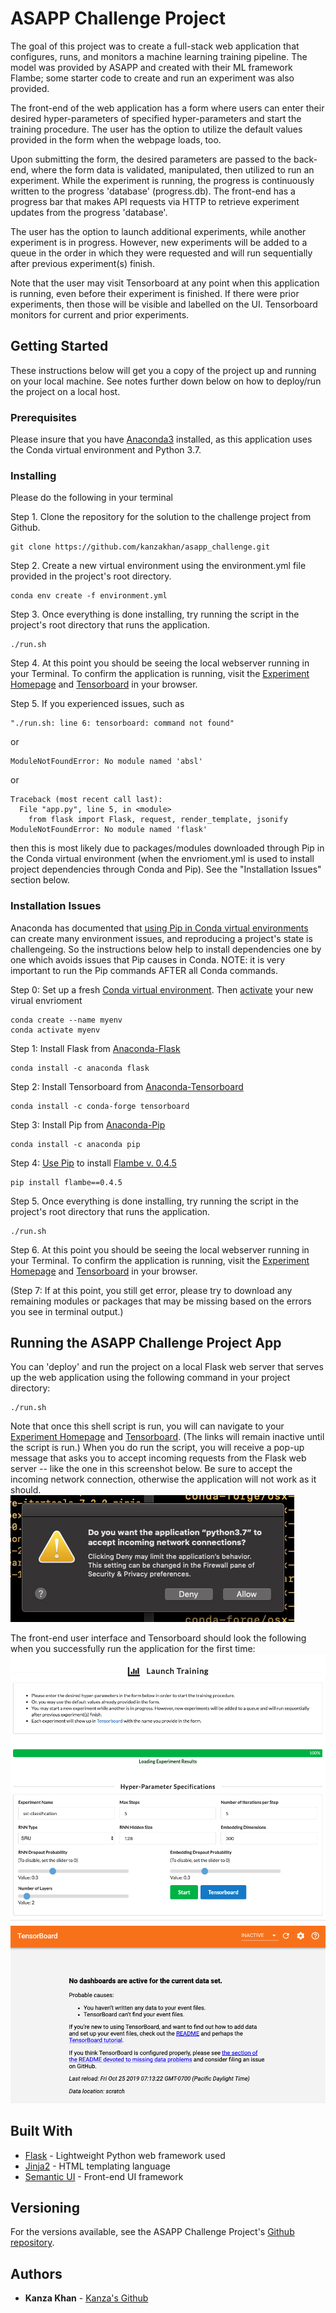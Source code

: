 # ASAPP Challenge Project

The goal of this project was to create a full-stack web application that configures, runs, and monitors a machine learning training pipeline. The model was provided by ASAPP and created with their ML framework Flambe; some starter code to create and run an experiment was also provided.

The front-end of the web application has a form where users can enter their desired hyper-parameters
of specified hyper-parameters and start the training procedure. The user has the option to utilize the default values provided in the form when the webpage loads, too.

Upon submitting the form, the desired parameters are passed to the back-end, where the form data is validated, manipulated, then utilized to run an experiment. While the experiment is running, the progress is continuously written to the progress 'database' (progress.db). The front-end has a progress bar that makes API requests via HTTP to retrieve experiment updates from the progress 'database'.

The user has the option to launch additional experiments, while another experiment is in progress. However, new experiments will be added to a queue in the order in which they were requested and will run sequentially after previous experiment(s) finish.

Note that the user may visit Tensorboard at any point when this application is running, even before their experiment is finished. If there were prior experiments, then those will be visible and labelled on the UI. Tensorboard monitors for current and prior experiments.

## Getting Started

These instructions below will get you a copy of the project up and running on your local machine. See notes further down below on how to deploy/run the project on a local host.

### Prerequisites

Please insure that you have [Anaconda3](https://www.anaconda.com/distribution/) installed, as this application uses the Conda virtual environment and Python 3.7.

### Installing

Please do the following in your terminal

Step 1. Clone the repository for the solution to the challenge project from Github.

```
git clone https://github.com/kanzakhan/asapp_challenge.git
```

Step 2. Create a new virtual environment using the environment.yml file provided in the project's root directory.

```
conda env create -f environment.yml
```

Step 3. Once everything is done installing, try running the script in the project's root directory that runs the application.

```
./run.sh
```

Step 4. At this point you should be seeing the local webserver running in your Terminal. To confirm the application is running, visit the [Experiment Homepage](http://localhost:5000/) and [Tensorboard](http://localhost:6006) in your browser.

Step 5. If you experienced issues, such as

```
"./run.sh: line 6: tensorboard: command not found"
```

or

```
ModuleNotFoundError: No module named 'absl'
```

or

```
Traceback (most recent call last):
  File "app.py", line 5, in <module>
    from flask import Flask, request, render_template, jsonify
ModuleNotFoundError: No module named 'flask'
```

then this is most likely due to packages/modules downloaded through Pip in the Conda virtual environment (when the envrioment.yml is used to install project dependencies through Conda and Pip). See the "Installation Issues" section below.

### Installation Issues

Anaconda has documented that [using Pip in Conda virtual environments](https://www.anaconda.com/using-pip-in-a-conda-environment/) can create many environment issues, and reproducing a project's state is challengeing. So the instructions below help to install dependencies one by one which avoids issues that Pip causes in Conda. NOTE: it is very important to run the Pip commands AFTER all Conda commands.


Step 0: Set up a fresh [Conda virtual environment](https://docs.conda.io/projects/conda/en/latest/user-guide/tasks/manage-environments.html#creating-an-environment-with-commands). Then [activate](https://docs.conda.io/projects/conda/en/latest/user-guide/tasks/manage-environments.html#activating-an-environment) your new virual envrioment

```
conda create --name myenv
conda activate myenv
```

Step 1: Install Flask from [Anaconda-Flask](https://anaconda.org/anaconda/flask)
```
conda install -c anaconda flask
```

Step 2: Install Tensorboard from [Anaconda-Tensorboard](https://anaconda.org/conda-forge/tensorboard)
```
conda install -c conda-forge tensorboard
```

Step 3: Install Pip from [Anaconda-Pip](https://anaconda.org/anaconda/pip)
```
conda install -c anaconda pip
```

Step 4: [Use Pip](https://docs.conda.io/projects/conda/en/latest/user-guide/tasks/manage-environments.html#using-pip-in-an-environment) to install [Flambe v. 0.4.5](https://pypi.org/project/flambe/)
```
pip install flambe==0.4.5
```

Step 5. Once everything is done installing, try running the script in the project's root directory that runs the application.

```
./run.sh
```

Step 6. At this point you should be seeing the local webserver running in your Terminal. To confirm the application is running, visit the [Experiment Homepage](http://localhost:5000/) and [Tensorboard](http://localhost:6006) in your browser.

(Step 7: If at this point, you still get error, please try to download any remaining modules or packages that may be missing based on the errors you see in terminal output.)

## Running the ASAPP Challenge Project App

You can 'deploy' and run the project on a local Flask web server that serves up the web application using the following command in your project directory:

```
./run.sh
```

Note that once this shell script is run, you will can navigate to your [Experiment Homepage](http://localhost:5000/) and [Tensorboard](http://localhost:6006). (The links will remain inactive until the script is run.) When you do run the script, you will receive a pop-up message that asks you to accept incoming requests from the Flask web server -- like the one in this screenshot below. Be sure to accept the incoming network connection, otherwise the application will not work as it should.
![Incoming Network Requests](server_request.png)

The front-end user interface and Tensorboard should look the following when you successfully run the application for the first time:
![Front End User Interface](user_interface.png)
![Tensorboard](tensorboard.png)

## Built With

* [Flask](http://flask.palletsprojects.com/en/1.1.x/) - Lightweight Python web framework used
* [Jinja2](https://jinja.palletsprojects.com/en/2.10.x/) - HTML templating language
* [Semantic UI](https://semantic-ui.com/) - Front-end UI framework

## Versioning

For the versions available, see the ASAPP Challenge Project's [Github repository](https://github.com/kanzakhan/asapp_challenge).

## Authors

* **Kanza Khan** - [Kanza's Github](https://github.com/kanzakhan/)
